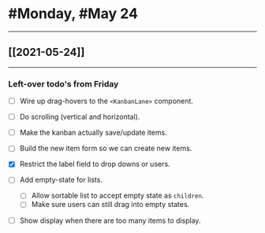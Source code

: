 # #Monday, #May 24
---

## [[2021-05-24]]

---

### Left-over todo's from Friday

- [ ] Wire up drag-hovers to the `<KanbanLane>` component.
- [ ] Do scrolling (vertical and horizontal).
- [ ] Make the kanban actually save/update items.
- [ ] Build the new item form so we can create new items.
- [x] Restrict the label field to drop downs or users.
- [ ] Add empty-state for lists.
	- [ ] Allow sortable list to accept empty state as `children`.
	- [ ] Make sure users can still drag into empty states.
- [ ] Show display when there are too many items to display.






